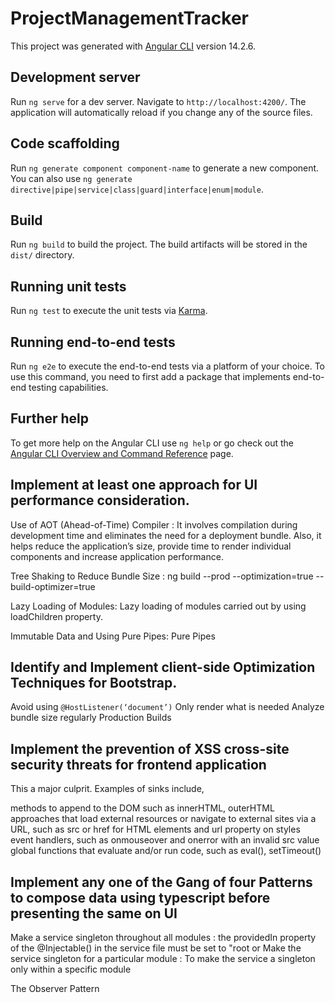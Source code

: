 # ProjectManagementTracker

This project was generated with [Angular CLI](https://github.com/angular/angular-cli) version 14.2.6.

## Development server

Run `ng serve` for a dev server. Navigate to `http://localhost:4200/`. The application will automatically reload if you change any of the source files.

## Code scaffolding

Run `ng generate component component-name` to generate a new component. You can also use `ng generate directive|pipe|service|class|guard|interface|enum|module`.

## Build

Run `ng build` to build the project. The build artifacts will be stored in the `dist/` directory.

## Running unit tests

Run `ng test` to execute the unit tests via [Karma](https://karma-runner.github.io).

## Running end-to-end tests

Run `ng e2e` to execute the end-to-end tests via a platform of your choice. To use this command, you need to first add a package that implements end-to-end testing capabilities.

## Further help

To get more help on the Angular CLI use `ng help` or go check out the [Angular CLI Overview and Command Reference](https://angular.io/cli) page.

## Implement at least one approach for UI performance consideration.

Use of AOT (Ahead-of-Time) Compiler : It involves compilation during development time and eliminates the need for a deployment bundle. Also, it helps reduce the application’s size, provide time to render individual components and increase application performance.

Tree Shaking to Reduce Bundle Size : ng build --prod --optimization=true --build-optimizer=true

Lazy Loading of Modules: Lazy loading of modules carried out by using loadChildren property.

Immutable Data and Using Pure Pipes: Pure Pipes

## Identify and Implement client-side Optimization Techniques for Bootstrap.

Avoid using `@HostListener(‘document’)`
Only render what is needed
Analyze bundle size regularly
Production Builds 

## Implement the prevention of XSS cross-site security threats for frontend application

This a major culprit. Examples of sinks include,

methods to append to the DOM such as innerHTML, outerHTML
approaches that load external resources or navigate to external sites via a URL, such as src or href for HTML elements and url property on styles
event handlers, such as onmouseover and onerror with an invalid src value
global functions that evaluate and/or run code, such as eval(), setTimeout()

## Implement any one of the Gang of four Patterns to compose data using typescript before presenting the same on UI

Make a service singleton throughout all modules : the providedIn property of the @Injectable() in the service file must be set to "root
or 
Make the service singleton for a particular module : To make the service a singleton only within a specific module

The Observer Pattern


